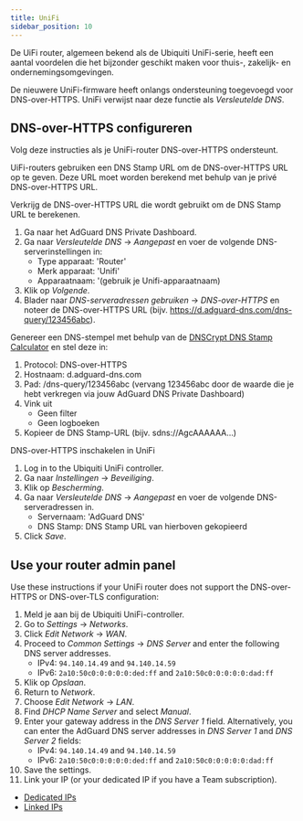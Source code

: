 ```yaml
---
title: UniFi
sidebar_position: 10
---
```


De UiFi router, algemeen bekend als de Ubiquiti UniFi-serie, heeft een aantal voordelen die het bijzonder geschikt maken voor thuis-, zakelijk- en ondernemingsomgevingen.

De nieuwere UniFi-firmware heeft onlangs ondersteuning toegevoegd voor DNS-over-HTTPS. UniFi verwijst naar deze functie als _Versleutelde DNS_.

## DNS-over-HTTPS configureren

Volg deze instructies als je UniFi-router DNS-over-HTTPS ondersteunt.

UiFi-routers gebruiken een DNS Stamp URL om de DNS-over-HTTPS URL op te geven. Deze URL moet worden berekend met behulp van je privé DNS-over-HTTPS URL.

Verkrijg de DNS-over-HTTPS URL die wordt gebruikt om de DNS Stamp URL te berekenen.

1. Ga naar het AdGuard DNS Private Dashboard.
2. Ga naar _Versleutelde DNS_ → _Aangepast_ en voer de volgende DNS-serverinstellingen in:
    - Type apparaat: 'Router'
    - Merk apparaat: 'Unifi'
    - Apparaatnaam: '(gebruik je Unifi-apparaatnaam)
3. Klik op _Volgende_.
4. Blader naar _DNS-serveradressen gebruiken_ → _DNS-over-HTTPS_ en noteer de DNS-over-HTTPS URL (bijv. https://d.adguard-dns.com/dns-query/123456abc).

Genereer een DNS-stempel met behulp van de [DNSCrypt DNS Stamp Calculator](https://dnscrypt.info/stamps/) en stel deze in:

1. Protocol: DNS-over-HTTPS
2. Hostnaam: d.adguard-dns.com
3. Pad: /dns-query/123456abc (vervang 123456abc door de waarde die je hebt verkregen via jouw AdGuard DNS Private Dashboard)
4. Vink uit
    - Geen filter
    - Geen logboeken
5. Kopieer de DNS Stamp-URL (bijv. sdns://AgcAAAAAA…)

DNS-over-HTTPS inschakelen in UniFi

1. Log in to the Ubiquiti UniFi controller.
2. Ga naar _Instellingen_ → _Beveiliging_.
3. Klik op _Bescherming_.
4. Ga naar _Versleutelde DNS_ → _Aangepast_ en voer de volgende DNS-serveradressen in.
    - Servernaam: 'AdGuard DNS'
    - DNS Stamp: DNS Stamp URL van hierboven gekopieerd
5. Click _Save_.

## Use your router admin panel

Use these instructions if your UniFi router does not support the DNS-over-HTTPS or DNS-over-TLS configuration:

1. Meld je aan bij de Ubiquiti UniFi-controller.
2. Go to _Settings_ → _Networks_.
3. Click _Edit Network_ → _WAN_.
4. Proceed to _Common Settings_ → _DNS Server_ and enter the following DNS server addresses.
    - IPv4: `94.140.14.49` and `94.140.14.59`
    - IPv6: `2a10:50c0:0:0:0:0:ded:ff` and `2a10:50c0:0:0:0:0:dad:ff`
5. Klik op _Opslaan_.
6. Return to _Network_.
7. Choose _Edit Network_ → _LAN_.
8. Find _DHCP Name Server_ and select _Manual_.
9. Enter your gateway address in the _DNS Server 1_ field. Alternatively, you can enter the AdGuard DNS server addresses in _DNS Server 1_ and _DNS Server 2_ fields:
    - IPv4: `94.140.14.49` and `94.140.14.59`
    - IPv6: `2a10:50c0:0:0:0:0:ded:ff` and `2a10:50c0:0:0:0:0:dad:ff`
10. Save the settings.
11. Link your IP (or your dedicated IP if you have a Team subscription).

- [Dedicated IPs](private-dns/connect-devices/other-options/dedicated-ip.md)
- [Linked IPs](private-dns/connect-devices/other-options/linked-ip.md)
